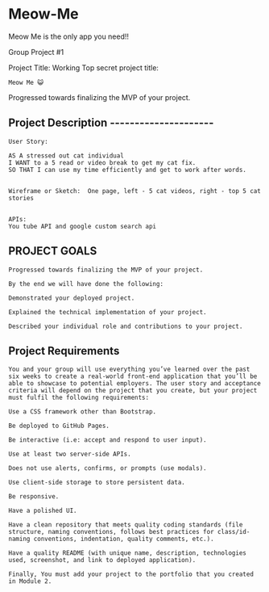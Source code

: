 # Meow-Me
Meow Me is the only app you need!!

Group Project #1

Project Title: Working Top secret project title:

    Meow Me 😺 

Progressed towards finalizing the MVP of your project.


## Project Description  ---------------------

```
User Story:

AS A stressed out cat individual
I WANT to a 5 read or video break to get my cat fix.
SO THAT I can use my time efficiently and get to work after words.


Wireframe or Sketch:  One page, left - 5 cat videos, right - top 5 cat stories


APIs:
You tube API and google custom search api
```

## PROJECT GOALS
```
Progressed towards finalizing the MVP of your project.

By the end we will have done the following:

Demonstrated your deployed project.

Explained the technical implementation of your project.

Described your individual role and contributions to your project.
```


## Project Requirements
```
You and your group will use everything you’ve learned over the past six weeks to create a real-world front-end application that you’ll be able to showcase to potential employers. The user story and acceptance criteria will depend on the project that you create, but your project must fulfil the following requirements:

Use a CSS framework other than Bootstrap.

Be deployed to GitHub Pages.

Be interactive (i.e: accept and respond to user input).

Use at least two server-side APIs.

Does not use alerts, confirms, or prompts (use modals).

Use client-side storage to store persistent data.

Be responsive.

Have a polished UI.

Have a clean repository that meets quality coding standards (file structure, naming conventions, follows best practices for class/id-naming conventions, indentation, quality comments, etc.).

Have a quality README (with unique name, description, technologies used, screenshot, and link to deployed application).

Finally, You must add your project to the portfolio that you created in Module 2.
```